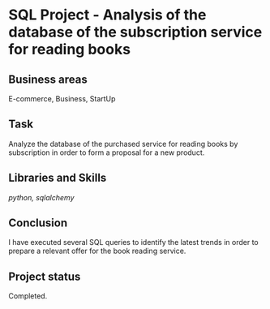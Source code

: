 # SQL Project - Analysis of the database of the subscription service for reading books

## Business areas

E-commerce, Business, StartUp

## Task

Analyze the database of the purchased service for reading books by subscription in order to form a proposal for a new product.

## Libraries and Skills
*python, sqlalchemy*

## Conclusion

I have executed several SQL queries to identify the latest trends in order to prepare a relevant offer for the book reading service.

## Project status
Completed.
